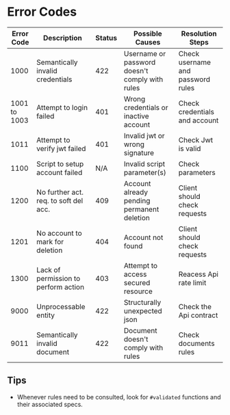 # Error Codes

| Error Code   | Description                           | Status | Possible Causes                                    | Resolution Steps                        |
|--------------|---------------------------------------|------- |----------------------------------------------------|-----------------------------------------|
| 1000         | Semantically invalid credentials      | 422    | Username or password doesn't comply with rules     | Check username and password rules       |
| 1001 to 1003 | Attempt to login failed               | 401    | Wrong credentials or inactive account              | Check credentials and account           |
| 1011         | Attempt to verify jwt failed          | 401    | Invalid jwt or wrong signature                     | Check Jwt is valid                      |
| 1100         | Script to setup account failed        | N/A    | Invalid script parameter(s)                        | Check parameters                        |
| 1200         | No further act. req. to soft del acc. | 409    | Account already pending permanent deletion         | Client should check requests            |
| 1201         | No account to mark for deletion       | 404    | Account not found                                  | Client should check requests            |
| 1300         | Lack of permission to perform action  | 403    | Attempt to access secured resource                 | Reacess Api rate limit                  |
| 9000         | Unprocessable entity                  | 422    | Structurally unexpected json                       | Check the Api contract                  |
| 9011         | Semantically invalid document         | 422    | Document doesn't comply with rules                 | Check documents rules                   |

## Tips

 * Whenever rules need to be consulted, look for `#validated` functions and their associated specs.
